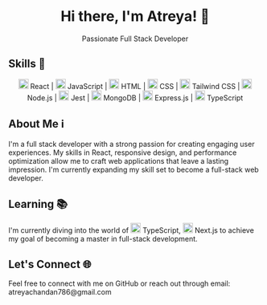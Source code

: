 <div align="center">
  <h1>Hi there, I'm Atreya! 👋</h1>
  <p>Passionate Full Stack Developer</p>
</div>

<h2>Skills 🚀</h2>
<p align="center">
  <img src="https://your-url-for-react-icon.com" alt="React" width="20"/> React |
  <img src="https://your-url-for-js-icon.com" alt="JavaScript" width="20"/> JavaScript |
  <img src="https://your-url-for-html-icon.com" alt="HTML" width="20"/> HTML |
  <img src="https://your-url-for-css-icon.com" alt="CSS" width="20"/> CSS |
  <img src="https://your-url-for-tailwindcss-icon.com" alt="Tailwind CSS" width="20"/> Tailwind CSS |
  <img src="https://your-url-for-nodejs-icon.com" alt="Node.js" width="20"/> Node.js |
  <img src="https://your-url-for-jest-icon.com" alt="Jest" width="20"/> Jest |
  <img src="https://your-url-for-mongodb-icon.com" alt="MongoDB" width="20"/> MongoDB |
  <img src="https://your-url-for-expressjs-icon.com" alt="Express.js" width="20"/> Express.js |
  <img src="https://your-url-for-typescript-icon.com" alt="TypeScript" width="20"/> TypeScript
</p>

<h2>About Me ℹ️</h2>
<p>
  I'm a full stack developer with a strong passion for creating engaging user experiences. My skills in React, responsive design, and performance optimization allow me to craft web applications that leave a lasting impression. I'm currently expanding my skill set to become a full-stack web developer.
</p>

<h2>Learning 📚</h2>
<p>
  I'm currently diving into the world of <img src="https://your-url-for-typescript-icon.com" alt="TypeScript" width="20"/> TypeScript, <img src="https://your-url-for-mongoose-icon.com" alt="Mongoose" width="20"/> Next.js to achieve my goal of becoming a master in full-stack development.
</p>

<h2>Let's Connect 🌐</h2>
<p>
  Feel free to connect with me on GitHub or reach out through email: atreyachandan786@gmail.com
</p>
